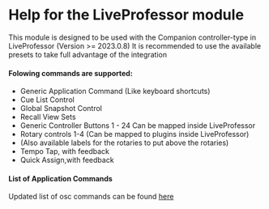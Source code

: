 # Help for the LiveProfessor module

This module is designed to be used with the Companion controller-type in LiveProfessor
(Version >= 2023.0.8)
It is recommended to use the available presets to take full advantage of the integration

#### Folowing commands are supported:

- Generic Application Command (Like keyboard shortcuts)
- Cue List Control
- Global Snapshot Control
- Recall View Sets
- Generic Controller Buttons 1 - 24 Can be mapped inside LiveProfessor
- Rotary controls 1-4 (Can be mapped to plugins inside LiveProfessor)
- (Also available labels for the rotaries to put above the rotaries)
- Tempo Tap, with feedback
- Quick Assign,with feedback

#### List of Application Commands

Updated list of osc commands can be found <a href="https://intercom.help/audiostrom/en/articles/8319137-list-of-osc-commands">here</a>
